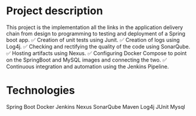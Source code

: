 # Project description 
This project is the implementation all the links in the application delivery chain from design to programming to testing and deployment of a Spring boot app.
✅ Creation of unit tests using Junit.
✅ Creation of logs using Log4j.
✅ Checking and rectifying the quality of the code using SonarQube.
✅ Hosting artifacts using Nexus.
✅ Configuring Docker Compose to point on the SpringBoot and MySQL images and connecting the two.
✅ Continuous integration and automation using the Jenkins Pipeline.

# Technologies 
  Spring Boot 
  Docker
  Jenkins
  Nexus
  SonarQube
  Maven
  Log4j
  JUnit
  Mysql
  
